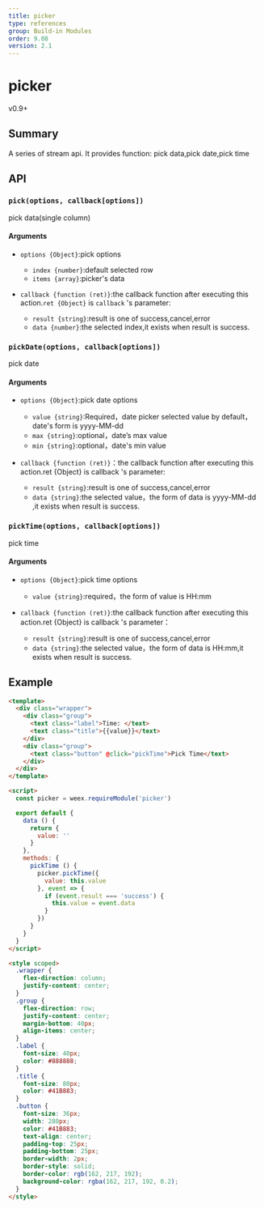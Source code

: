 ```yaml
---
title: picker
type: references
group: Build-in Modules
order: 9.08
version: 2.1
---
```


# picker

<span class="weex-version">v0.9+</span>

## Summary

A series of stream api. It provides function: pick data,pick date,pick time

## API
### `pick(options, callback[options])`

pick data(single column)

#### Arguments

- `options {Object}`:pick options
  - `index {number}`:default selected row
  - `items {array}`:picker's data

- `callback {function (ret)}`:the callback function after executing this action.`ret {Object}` is `callback` 's parameter:
  - `result {string}`:result is one of success,cancel,error
  - `data {number}`:the selected index,it exists when result is success.

### `pickDate(options, callback[options])`

pick date

#### Arguments

- `options {Object}`:pick date options
  - `value {string}`:Required，date picker selected value by default，date's form is yyyy-MM-dd
  - `max {string}`:optional，date’s max value
  - `min {string}`:optional，date's min value

- `callback {function (ret)}`：the callback function after executing this action.ret {Object} is callback 's parameter:
  - `result {string}`:result is one of success,cancel,error
  - `data {string}`:the selected value，the  form of data is yyyy-MM-dd ,it exists when result is success.

### `pickTime(options, callback[options])`

pick time

#### Arguments

- `options {Object}`:pick time options
  - `value {string}`:required，the form of value is HH:mm

- `callback {function (ret)}`:the callback function after executing this action.ret {Object} is callback 's parameter：
  - `result {string}`:result is one of success,cancel,error
  - `data {string}`:the selected value，the form of data is HH:mm,it exists when result is success.

## Example

```html
<template>
  <div class="wrapper">
    <div class="group">
      <text class="label">Time: </text>
      <text class="title">{{value}}</text>
    </div>
    <div class="group">
      <text class="button" @click="pickTime">Pick Time</text>
    </div>
  </div>
</template>

<script>
  const picker = weex.requireModule('picker')

  export default {
    data () {
      return {
        value: ''
      }
    },
    methods: {
      pickTime () {
        picker.pickTime({
          value: this.value
        }, event => {
          if (event.result === 'success') {
            this.value = event.data
          }
        })
      }
    }
  }
</script>

<style scoped>
  .wrapper {
    flex-direction: column;
    justify-content: center;
  }
  .group {
    flex-direction: row;
    justify-content: center;
    margin-bottom: 40px;
    align-items: center;
  }
  .label {
    font-size: 40px;
    color: #888888;
  }
  .title {
    font-size: 80px;
    color: #41B883;
  }
  .button {
    font-size: 36px;
    width: 280px;
    color: #41B883;
    text-align: center;
    padding-top: 25px;
    padding-bottom: 25px;
    border-width: 2px;
    border-style: solid;
    border-color: rgb(162, 217, 192);
    background-color: rgba(162, 217, 192, 0.2);
  }
</style>
```
